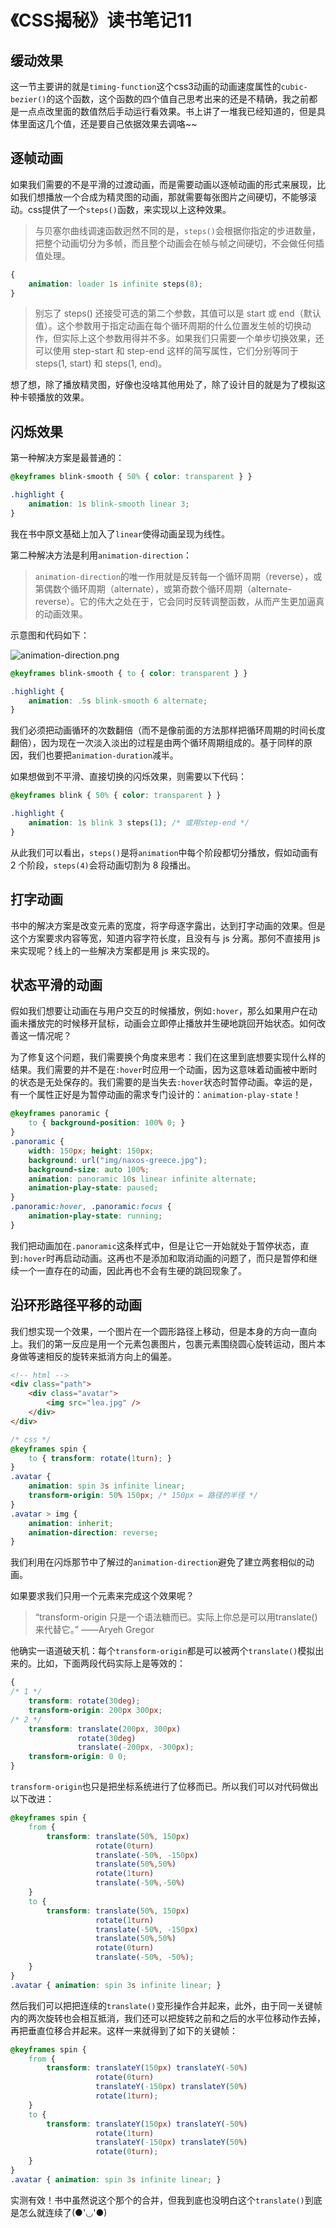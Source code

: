 # 《CSS揭秘》读书笔记11

## 缓动效果

这一节主要讲的就是`timing-function`这个css3动画的动画速度属性的`cubic-bezier()`的这个函数，这个函数的四个值自己思考出来的还是不精确，我之前都是一点点改里面的数值然后手动运行看效果。书上讲了一堆我已经知道的，但是具体里面这几个值，还是要自己依据效果去调咯~~

## 逐帧动画

如果我们需要的不是平滑的过渡动画，而是需要动画以逐帧动画的形式来展现，比如我们想播放一个合成为精灵图的动画，那就需要每张图片之间硬切，不能够滚动。css提供了一个`steps()`函数，来实现以上这种效果。

> 与贝塞尔曲线调速函数迥然不同的是，`steps()`会根据你指定的步进数量，把整个动画切分为多帧，而且整个动画会在帧与帧之间硬切，不会做任何插值处理。

```css
{
    animation: loader 1s infinite steps(8);
}
```

> 别忘了 steps() 还接受可选的第二个参数，其值可以是 start 或 end（默认值）。这个参数用于指定动画在每个循环周期的什么位置发生帧的切换动作，但实际上这个参数用得并不多。如果我们只需要一个单步切换效果，还可以使用 step-start 和 step-end 这样的简写属性，它们分别等同于 steps(1, start) 和 steps(1, end)。

想了想，除了播放精灵图，好像也没啥其他用处了，除了设计目的就是为了模拟这种卡顿播放的效果。

## 闪烁效果

第一种解决方案是最普通的：

```css
@keyframes blink-smooth { 50% { color: transparent } }

.highlight {
    animation: 1s blink-smooth linear 3;
}
```

我在书中原文基础上加入了`linear`使得动画呈现为线性。

第二种解决方法是利用`animation-direction`：
> `animation-direction`的唯一作用就是反转每一个循环周期（reverse），或第偶数个循环周期（alternate），或第奇数个循环周期（alternate-reverse）。它的伟大之处在于，它会同时反转调整函数，从而产生更加逼真的动画效果。

示意图和代码如下：

![animation-direction.png](http://oib8kvha0.bkt.clouddn.com/animation-direction.png)

```css
@keyframes blink-smooth { to { color: transparent } }

.highlight {
    animation: .5s blink-smooth 6 alternate;
}
```

我们必须把动画循环的次数翻倍（而不是像前面的方法那样把循环周期的时间长度翻倍），因为现在一次淡入淡出的过程是由两个循环周期组成的。基于同样的原因，我们也要把`animation-duration`减半。

如果想做到不平滑、直接切换的闪烁效果，则需要以下代码：

```css
@keyframes blink { 50% { color: transparent } }

.highlight {
    animation: 1s blink 3 steps(1); /* 或用step-end */
}
```

从此我们可以看出，`steps()`是将`animation`中每个阶段都切分播放，假如动画有 2 个阶段，`steps(4)`会将动画切割为 8 段播出。

## 打字动画

书中的解决方案是改变元素的宽度，将字母逐字露出，达到打字动画的效果。但是这个方案要求内容等宽，知道内容字符长度，且没有与 js 分离。那何不直接用 js 来实现呢？线上的一些解决方案都是用 js 来实现的。

## 状态平滑的动画

假如我们想要让动画在与用户交互的时候播放，例如`:hover`，那么如果用户在动画未播放完的时候移开鼠标，动画会立即停止播放并生硬地跳回开始状态。如何改善这一情况呢？

为了修复这个问题，我们需要换个角度来思考：我们在这里到底想要实现什么样的结果。我们需要的并不是在`:hover`时应用一个动画，因为这意味着动画被中断时的状态是无处保存的。我们需要的是当失去`:hover`状态时暂停动画。幸运的是，有一个属性正好是为暂停动画的需求专门设计的：`animation-play-state`！

```css
@keyframes panoramic {
    to { background-position: 100% 0; }
}
.panoramic {
    width: 150px; height: 150px;
    background: url("img/naxos-greece.jpg");
    background-size: auto 100%;
    animation: panoramic 10s linear infinite alternate;
    animation-play-state: paused;
}
.panoramic:hover, .panoramic:focus {
    animation-play-state: running;
}
```

我们把动画加在`.panoramic`这条样式中，但是让它一开始就处于暂停状态，直到`:hover`时再启动动画。这再也不是添加和取消动画的问题了，而只是暂停和继续一个一直存在的动画，因此再也不会有生硬的跳回现象了。

## 沿环形路径平移的动画

我们想实现一个效果，一个图片在一个圆形路径上移动，但是本身的方向一直向上。我们的第一反应是用一个元素包裹图片，包裹元素围绕圆心旋转运动，图片本身做等速相反的旋转来抵消方向上的偏差。


```html
<!-- html -->
<div class="path">
    <div class="avatar">
        <img src="lea.jpg" />
    </div>
</div>
```
```css
/* css */
@keyframes spin {
    to { transform: rotate(1turn); }
}
.avatar {
    animation: spin 3s infinite linear;
    transform-origin: 50% 150px; /* 150px = 路径的半径 */
}
.avatar > img {
    animation: inherit;
    animation-direction: reverse;
}
```
我们利用在闪烁那节中了解过的`animation-direction`避免了建立两套相似的动画。

如果要求我们只用一个元素来完成这个效果呢？

> “transform-origin 只是一个语法糖而已。实际上你总是可以用translate() 来代替它。”
> ——Aryeh Gregor

他确实一语道破天机：每个`transform-origin`都是可以被两个`translate()`模拟出来的。比如，下面两段代码实际上是等效的：

```css
{
/* 1 */
    transform: rotate(30deg);
    transform-origin: 200px 300px;
/* 2 */
    transform: translate(200px, 300px)
               rotate(30deg)
               translate(-200px, -300px);
    transform-origin: 0 0;
}
```

`transform-origin`也只是把坐标系统进行了位移而已。所以我们可以对代码做出以下改进：

```css
@keyframes spin {
    from {
        transform: translate(50%, 150px)
                   rotate(0turn)
                   translate(-50%, -150px)
                   translate(50%,50%)
                   rotate(1turn)
                   translate(-50%,-50%)
    }
    to {
        transform: translate(50%, 150px)
                   rotate(1turn)
                   translate(-50%, -150px)
                   translate(50%,50%)
                   rotate(0turn)
                   translate(-50%, -50%);
    }
}
.avatar { animation: spin 3s infinite linear; }
```

然后我们可以把把连续的`translate()`变形操作合并起来，此外，由于同一关键帧内的两次旋转也会相互抵消，我们还可以把旋转之前和之后的水平位移动作去掉，再把垂直位移合并起来。这样一来就得到了如下的关键帧：

```css
@keyframes spin {
    from {
        transform: translateY(150px) translateY(-50%)
                   rotate(0turn)
                   translateY(-150px) translateY(50%)
                   rotate(1turn);
    }
    to {
        transform: translateY(150px) translateY(-50%)
                   rotate(1turn)
                   translateY(-150px) translateY(50%)
                   rotate(0turn);
    }
}
.avatar { animation: spin 3s infinite linear; }
```

实测有效！书中虽然说这个那个的合并，但我到底也没明白这个`translate()`到底是怎么就连续了(●'◡'●)
